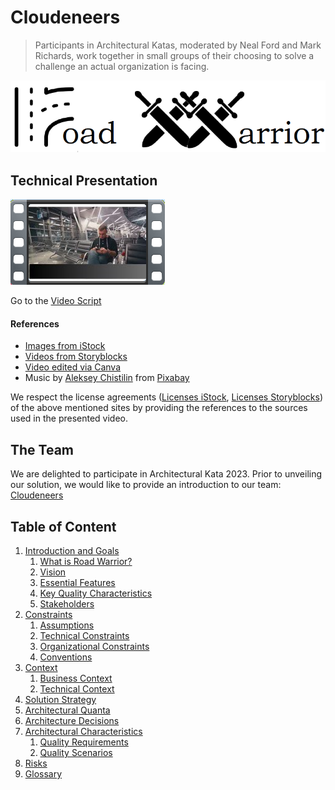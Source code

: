 # Cloudeneers
> Participants in Architectural Katas, moderated by Neal Ford and Mark Richards, work together in small groups of their choosing to solve a challenge an actual organization is facing.

![Road Warrior](./images/Road_Warrior_Logo.png)

## Technical Presentation
[!["Road Warrior - The NextGen Travel Dashboard"](./images/Thumbnail.png)](https://drive.google.com/file/d/1-4PMJfdLO51FMDX6-jyJfIHvRMMI0pmv/view?usp=drivesdk "Road Warrior - The NextGen Travel Dashboard")

Go to the [Video Script](./video/video_script.md)

#### References
- [Images from iStock](https://www.istockphoto.com/)
- [Videos from Storyblocks](https://www.storyblocks.com/)
- [Video edited via Canva](https://www.canva.com/)
- Music by [Aleksey Chistilin](https://pixabay.com/users/lexin_music-28841948/?utm_source=link-attribution&utm_medium=referral&utm_campaign=music&utm_content=116199) from [Pixabay](https://pixabay.com/music//?utm_source=link-attribution&utm_medium=referral&utm_campaign=music&utm_content=116199)

We respect the license agreements ([Licenses iStock](https://www.istockphoto.com/en/help/licenses), [Licenses Storyblocks](https://www.storyblocks.com/business-solutions/license-comparison)) 
of the above mentioned sites by providing the references to the sources used in the presented video.

## The Team
We are delighted to participate in Architectural Kata 2023. Prior to unveiling our solution, we would like to provide an introduction to our team:
[Cloudeneers](./team/introduction.md)

## Table of Content
1. [Introduction and Goals](./architecture/01_Introduction_And_Goals.md)
    1. [What is Road Warrior?](./architecture/01_Introduction_And_Goals.md#what-is-road-warrior)
    2. [Vision](./architecture/01_Introduction_And_Goals.md#vision)
    3. [Essential Features](./architecture/01_Introduction_And_Goals.md#essential-features)
    4. [Key Quality Characteristics](./architecture/01_Introduction_And_Goals.md#key-quality-characteristics)
    5. [Stakeholders](./architecture/01_Introduction_And_Goals.md#stakeholders)
2. [Constraints](./architecture/02_Constraints.md)
    1. [Assumptions](./architecture/02_Constraints.md#assumptions)
    2. [Technical Constraints](./architecture/02_Constraints.md#technical-constraints)
    3. [Organizational Constraints](./architecture/02_Constraints.md#organizational-constraints)
    4. [Conventions](./architecture/02_Constraints.md#conventions)
3. [Context](./architecture/03_Context.md)
    1. [Business Context](./architecture/03_Context.md#business-context)
    2. [Technical Context](./architecture/03_Context.md#technical-context)
4. [Solution Strategy](./architecture/04_Solution_Strategy.md)
5. [Architectural Quanta](./architecture/05_Architectural_Quanta.md)
6. [Architecture Decisions](./architecture/06_Architecture_Decisions.md)
7. [Architectural Characteristics](./architecture/07_Architectural_Characteristics.md)
    1. [Quality Requirements](./architecture/07_Architectural_Characteristics.md#quality-requirements)
    2. [Quality Scenarios](./architecture/07_Architectural_Characteristics.md#quality-scenarios)
8. [Risks](./architecture/08_Risks.md)
9. [Glossary](./architecture/09_Glossary.md)
